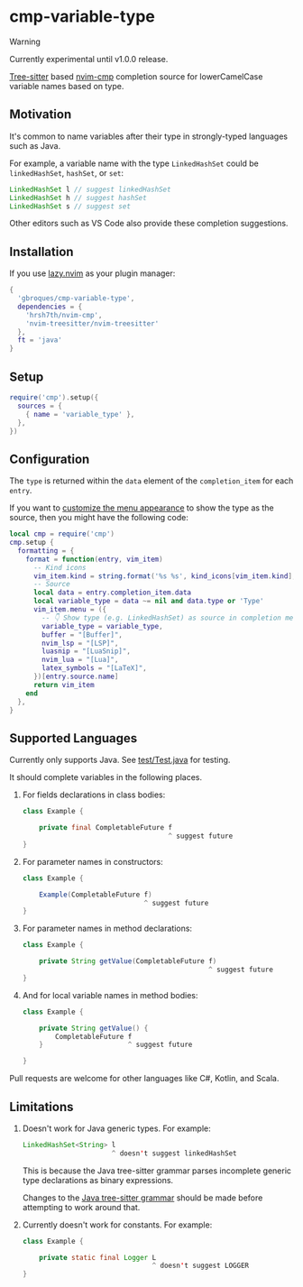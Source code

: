 # cmp-variable-type

> [!WARNING]
> Currently experimental until v1.0.0 release.

[Tree-sitter](https://github.com/tree-sitter/tree-sitter) based [nvim-cmp](https://github.com/hrsh7th/nvim-cmp) completion source for lowerCamelCase variable names based on type.

## Motivation

It's common to name variables after their type in strongly-typed languages such as Java.

For example, a variable name with the type `LinkedHashSet` could be `linkedHashSet`, `hashSet`, or `set`:

```java
LinkedHashSet l // suggest linkedHashSet
LinkedHashSet h // suggest hashSet
LinkedHashSet s // suggest set
```

Other editors such as VS Code also provide these completion suggestions.

## Installation

If you use [lazy.nvim](https://github.com/folke/lazy.nvim) as your plugin manager:
```lua
{
  'gbroques/cmp-variable-type',
  dependencies = {
    'hrsh7th/nvim-cmp',
    'nvim-treesitter/nvim-treesitter'
  },
  ft = 'java'
}
```

## Setup

```lua
require('cmp').setup({
  sources = {
    { name = 'variable_type' },
  },
})
```

## Configuration

The `type` is returned within the `data` element of the `completion_item` for each `entry`.

If you want to [customize the menu appearance](https://github.com/hrsh7th/nvim-cmp/wiki/Menu-Appearance#basic-customisations) to show the type as the source, then you might have the following code:

```lua
local cmp = require('cmp')
cmp.setup {
  formatting = {
    format = function(entry, vim_item)
      -- Kind icons
      vim_item.kind = string.format('%s %s', kind_icons[vim_item.kind], vim_item.kind)
      -- Source
      local data = entry.completion_item.data
      local variable_type = data ~= nil and data.type or 'Type'
      vim_item.menu = ({
        -- 👇 Show type (e.g. LinkedHashSet) as source in completion menu.
        variable_type = variable_type,
        buffer = "[Buffer]",
        nvim_lsp = "[LSP]",
        luasnip = "[LuaSnip]",
        nvim_lua = "[Lua]",
        latex_symbols = "[LaTeX]",
      })[entry.source.name]
      return vim_item
    end
  },
}
```

## Supported Languages

Currently only supports Java. See [test/Test.java](./test/Test.java) for testing.

It should complete variables in the following places.

1. For fields declarations in class bodies:
   ```java
   class Example {

       private final CompletableFuture f
                                       ^ suggest future
   }
   ```

2. For parameter names in constructors:
   ```java
   class Example {

       Example(CompletableFuture f)
                                 ^ suggest future
   }
   ```

3. For parameter names in method declarations:
   ```java
   class Example {

       private String getValue(CompletableFuture f)
                                                 ^ suggest future
   }
   ```

4. And for local variable names in method bodies:
   ```java
   class Example {

       private String getValue() {
           CompletableFuture f
       }                     ^ suggest future

   }
   ```

Pull requests are welcome for other languages like C#, Kotlin, and Scala.

## Limitations
1. Doesn't work for Java generic types. For example:
   ```java
   LinkedHashSet<String> l
                         ^ doesn't suggest linkedHashSet
   ```

   This is because the Java tree-sitter grammar parses incomplete generic type declarations as binary expressions.

   Changes to the [Java tree-sitter grammar](https://github.com/tree-sitter/tree-sitter-java) should be made before attempting to work around that.

2. Currently doesn't work for constants. For example:
   ```java
   class Example {

       private static final Logger L
                                   ^ doesn't suggest LOGGER
   }
   ```

